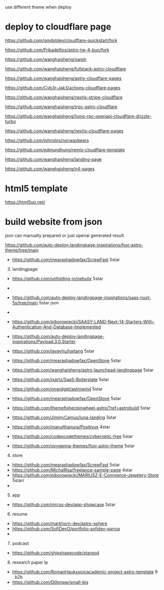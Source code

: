 use different theme when deploy

# deploy to cloudflare page

https://github.com/gmdotdev/cloudflare-quickstart/fork



https://github.com/Frikadellios/astro-tw-4-bun/fork

https://github.com/wanghaisheng/swish

https://github.com/wanghaisheng/fullstack-astro-cloudflare

https://github.com/wanghaisheng/astro-cloudflare-pages

https://github.com/Cyb3r-Jak3/actions-cloudflare-pages

https://github.com/wanghaisheng/nextjs-stripe-cloudflare

https://github.com/wanghaisheng/trpc-astro-cloudflare

https://github.com/wanghaisheng/hono-rpc-openapi-cloudflare-drizzle-turbo

https://github.com/wanghaisheng/nextjs-cloudflare-pages

https://github.com/johnolos/norwaybears

https://github.com/edmundhung/remix-cloudflare-template


https://github.com/wanghaisheng/landing-page

https://github.com/wanghaisheng/n4-pages



# html5 template

https://html5up.net/

# build website from json

json can manually prepared or just openai generated result 

https://github.com/auto-deploy-landingpage-inspirations/foxi-astro-theme/tree/main

* https://github.com/mearashadowfax/ScrewFast 5star

3. landingpage:

*  https://github.com/unfolding-io/nebulix  5star
*  
* https://github.com/auto-deploy-landingpage-inspirations/saas-nuxt-5s/tree/main 5star json
* 

* https://github.com/pjborowiecki/SAASY-LAND-Next-14-Starters-With-Authentication-And-Database-Implemented

* https://github.com/auto-deploy-landingpage-inspirations/Payload.3.0.Starter
* https://github.com/javayhu/haitang 5star
* https://github.com/mearashadowfax/OpenStove 5star
*  https://github.com/wanghaisheng/astro-launchpad-landingpage  5star
* https://github.com/ixartz/SaaS-Boilerplate 5star
* https://github.com/onwidget/astrowind 5star
* https://github.com/mearashadowfax/OpenStove  5star
* https://github.com/themefisher/pinwheel-astro/?ref=astrobuild    5star
* https://github.com/JimmyCamus/luna-landing  3star
* https://github.com/manulthanura/Positivus 4star
* https://github.com/codexcodethemes/cybernetic-free 5star
* https://github.com/oxygenna-themes/foxi-astro-theme 5star
4. store
* https://github.com/mearashadowfax/ScrewFast 5star
* https://github.com/MichalRsa/freelance-sample-page  4star
* https://github.com/pjborowiecki/MARIUSZ-E-Commerce-Jewelery-Store 5starr
* 
5. app
* https://github.com/mrcss-dev/app-showcase 3star

6. resume
* https://github.com/markhorn-dev/astro-sphere
* https://github.com/SofiDevO/portfolio-sofidev-garrux
* 
7. podcast
* https://github.com/shipshapecode/starpod
8. research paper lp
* https://github.com/RomanHauksson/academic-project-astro-template
9 . b2b
*   https://github.com/Dillonpw/small-bis
